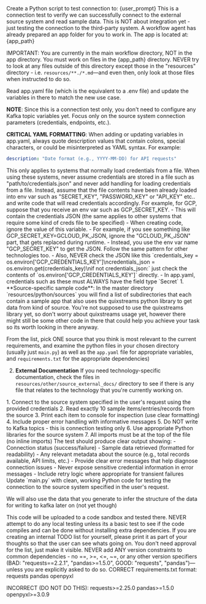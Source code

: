 <task>
Create a Python script to test connection to: {user_prompt}
</task>

<purpose>
This is a connection test to verify we can successfully connect to the external source system and read sample data. This is NOT about integration yet - just testing the connection to the third-party system.
</purpose>

<working-directory>
A workflow agent has already prepared an app folder for you to work in. The app is located at: {app_path}

IMPORTANT: You are currently in the main workflow directory, NOT in the app directory.
You must work on files in the {app_path} directory. NEVER try to look at any files outside of this directory except those in the "resources" directory - i.e. `resources/**./*.md`—and even then, only look at those files when instructed to do so.
</working-directory>

<environment-variables>
Read app.yaml file (which is the equivalent to a .env file) and update the variables in there to match the new use case.

**NOTE**: Since this is a connection test only, you don't need to configure any Kafka topic variables yet. Focus only on the source system connection parameters (credentials, endpoints, etc.).

**CRITICAL YAML FORMATTING**: When adding or updating variables in app.yaml, always quote description values that contain colons, special characters, or could be misinterpreted as YAML syntax. For example:
```yaml
description: "Date format (e.g., YYYY-MM-DD) for API requests"
```
</environment-variables>

<credential-handling>
This only applies to systems that normally load credentials from a file. When using these systems, never assume credentials are stored in a file such as "path/to/credentials.json" and never add handling for loading credentials from a file.
Instead, assume that the file contents have been already loaded into env var such as "SECRET_KEY", "PASSWORD_KEY" or "API_KEY" etc.. and write code that will read credentials accordingly.
For example, for GCP, suppose that you receive an env var such as GCP_SECRET_KEY.
 - This will contain the credentials JSON (the same applies to other systems that require some kind of creds file to be specified)
 - When creating code, ignore the value of this variable.
 - For example, if you see something like GCP_SECRET_KEY=GCLOUD_PK_JSON, ignore the "GCLOUD_PK_JSON" part, that gets replaced during runtime.
 - Instead, you use the env var name "GCP_SECRET_KEY" to get the JSON. Follow the same pattern for other technologies too.
 - Also, NEVER check the JSON like this `credentials_key = os.environ['GCP_CREDENTIALS_KEY']\ncredentials_json = os.environ.get(credentials_key)\nif not credentials_json:` just check the contents of `os.environ['GCP_CREDENTIALS_KEY']` directly.
 - In app.yaml, credentials such as these must ALWAYS have the field type `Secret`
</credential-handling>

<knowledge-resources>
1. **Source-specific sample code**:
In the master directory `resources/python/sources` you will find a list of subdirectories that each contain a sample app that also uses the quixstreams python library to get data from kind of source. You're not supposed to use the quixstreams library yet, so don't worry about quixstreams usage yet, however there might still be some other code in there that could help you achieve your task so its worth looking in there anyway.

From the list, pick ONE source that you think is most relevant to the current requirements, and examine the python files in your chosen directory (usually just `main.py`) as well as the `app.yaml` file for appropriate variables, and `requirements.txt` for the appropriate dependencies)

2. **External Documentation**
If you need technology-specific documentation, check the files in `resources/other/source_external_docs/` directory to see if there is any file that relates to the technology that you're currently working on.
</knowledge-resources>

<requirements>
1. Connect to the source system specified in the user's request using the provided credentials
2. Read exactly 10 sample items/entries/records from the source
3. Print each item to console for inspection (use clear formatting)
4. Include proper error handling with informative messages
5. Do NOT write to Kafka topics - this is connection testing only
6. Use appropriate Python libraries for the source system
7. All imports must be at the top of the file (no inline imports)
</requirements>

<output-format>
The test should produce clear output showing:
- Connection status (success/failure)
- Sample data retrieved (formatted for readability)
- Any relevant metadata about the source (e.g., total records available, API limits, etc.)
</output-format>

<error-handling>
- Provide clear error messages that help diagnose connection issues
- Never expose sensitive credential information in error messages
- Include retry logic where appropriate for transient failures
</error-handling>

<instructions>
Update `main.py` with clean, working Python code for testing the connection to the source system specified in the user's request.

We will also use the data that you generate to infer the structure of the data for writing to kafka later on (not yet though)
</instructions>

<critical-note-testing>
This code will be uploaded to a code sandbox and tested there. NEVER attempt to do any local testing unless its a basic test to see if the code compiles and can be done without installing extra dependencies.
</critical-note-testing>

<important-note-todos>
If you are creating an internal TODO list for yourself, please print it as part of your thoughts so that the user can see whats going on. You don't need approval for the list, just make it visible.
</important-note-todos>

<dependencies-and-extras>
NEVER add ANY version constraints to common dependencies - no ==, >=, <=, ~=, or any other version specifiers (BAD: "requests==2.2.1", "pandas>=1.5.0", GOOD: "requests", "pandas")—unless you are explicitly asked to do so.

<dependency-examples>
CORRECT requirements.txt format:
requests
pandas
openpyxl

INCORRECT (DO NOT DO THIS):
requests>=2.25.0
pandas>=1.5.0
openpyxl>=3.0.9
</dependency-examples>
</dependencies-and-extras>